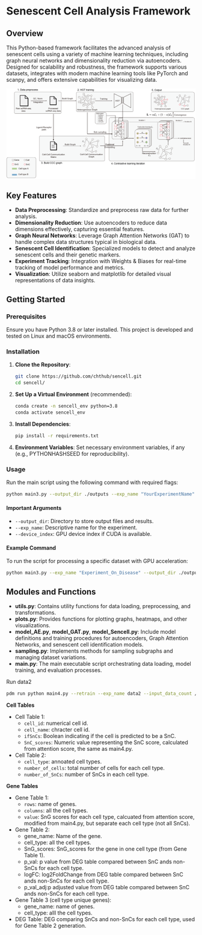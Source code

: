 # Senescent Cell Analysis Framework

## Overview

This Python-based framework facilitates the advanced analysis of senescent cells using a variety of machine learning techniques, including graph neural networks and dimensionality reduction via autoencoders. Designed for scalability and robustness, the framework supports various datasets, integrates with modern machine learning tools like PyTorch and scanpy, and offers extensive capabilities for visualizing data.

![Framework](images/framework.jpg)


## Key Features

- **Data Preprocessing**: Standardize and preprocess raw data for further analysis.
- **Dimensionality Reduction**: Use autoencoders to reduce data dimensions effectively, capturing essential features.
- **Graph Neural Networks**: Leverage Graph Attention Networks (GAT) to handle complex data structures typical in biological data.
- **Senescent Cell Identification**: Specialized models to detect and analyze senescent cells and their genetic markers.
- **Experiment Tracking**: Integration with Weights & Biases for real-time tracking of model performance and metrics.
- **Visualization**: Utilize seaborn and matplotlib for detailed visual representations of data insights.

## Getting Started

### Prerequisites

Ensure you have Python 3.8 or later installed. This project is developed and tested on Linux and macOS environments.

### Installation

1. **Clone the Repository**:
   ```bash
   git clone https://github.com/chthub/sencell.git
   cd sencell/
   ```

2. **Set Up a Virtual Environment** (recommended):
   ```bash
   conda create -n sencell_env python=3.8
   conda activate sencell_env
   ```

3. **Install Dependencies**:
   ```bash
   pip install -r requirements.txt
   ```

4. **Environment Variables**:
   Set necessary environment variables, if any (e.g., PYTHONHASHSEED for reproducibility).

### Usage

Run the main script using the following command with required flags:

```bash
python main3.py --output_dir ./outputs --exp_name "YourExperimentName" --device_index 0
```

#### Important Arguments

- `--output_dir`: Directory to store output files and results.
- `--exp_name`: Descriptive name for the experiment.
- `--device_index`: GPU device index if CUDA is available.

#### Example Command

To run the script for processing a specific dataset with GPU acceleration:

```bash
python main3.py --exp_name "Experiment_On_Disease" --output_dir ./outputs --device_index 0 --retrain
```

## Modules and Functions

- **utils.py**: Contains utility functions for data loading, preprocessing, and transformations.
- **plots.py**: Provides functions for plotting graphs, heatmaps, and other visualizations.
- **model_AE.py**, **model_GAT.py**, **model_Sencell.py**: Include model definitions and training procedures for autoencoders, Graph Attention Networks, and senescent cell identification models.
- **sampling.py**: Implements methods for sampling subgraphs and managing dataset variations.
- **main.py**: The main executable script orchestrating data loading, model training, and evaluation processes.


Run data2
``` bash
pdm run python main4.py --retrain --exp_name data2 --input_data_count /bmbl_data/huchen/deepSAS_data/deepSAS_data2.h5ad
```

**Cell Tables**
* Cell Table 1:
   * `cell_id`: numerical cell id.
   * `cell_name`: chracter cell id.
   * `ifSnCs`: Boolean indicating if the cell is predicted to be a SnC.
   * `SnC_scores`: Numeric value representing the SnC score, calculated from attention score, the same as main4.py.
* Cell Table 2:
   * `cell_type`: annoated cell types.
   * `number_of_cells`: total number of cells for each cell type.
   * `number_of_SnCs`: number of SnCs in each cell type.

**Gene Tables**
* Gene Table 1:
   * `rows`: name of genes.
   * `columns`: all the cell types.
   * `value`: SnG scores for each cell type, calcuated from attention score, modified from main4.py, but separate each cell type (not all SnCs).
* Gene Table 2:
   * gene_name: Name of the gene.
   * cell_type: all the cell types.
   * SnG_scores: SnG_scores for the gene in one cell type (from Gene Table 1).
   * p_val: p value from DEG table compared between SnC ands non-SnCs for each cell type.
   * logFC: log2FoldChange from DEG table compared between SnC ands non-SnCs for each cell type.
   * p_val_adj:p adjusted value from DEG table compared between SnC ands non-SnCs for each cell type.
* Gene Table 3 (cell type unique genes):
   * gene_name: name of genes.
   * cell_type: alll the cell types.
* DEG Table: DEG comparing SnCs and non-SnCs for each cell type, used for Gene Table 2 generation.

